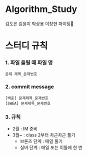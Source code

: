 # Algorithm_Study
김도은 김윤지 박상용 이창현
파이팅🍕

# 스터디 규칙
### 1. 파일 올릴 때 파일 명
```
문제 제목_문제번호
```
### 2. commit message
```
[백준] 문제제목_문제번호
[SWEA] 문제제목_문제번호
```
### 3. 규칙
* 2월 : IM 준비
* 3월~ : class 2부터 차근차근 풀기
  * 브론즈 단계 : 매일 풀기
  * 실버 단계 : 매일 또는 이틀에 한 번

